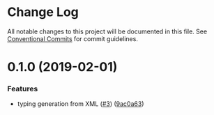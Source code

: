 # Change Log

All notable changes to this project will be documented in this file. See
[Conventional Commits](https://conventionalcommits.org) for commit guidelines.

# 0.1.0 (2019-02-01)

### Features

-   typing generation from XML ([#3](https://github.com/jobvs/native-components/issues/3))
    ([9ac0a63](https://github.com/jobvs/native-components/commit/9ac0a63))
